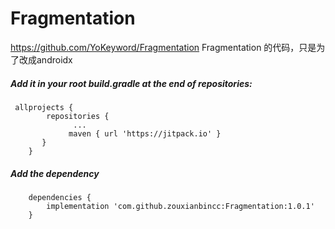 # Fragmentation
https://github.com/YoKeyword/Fragmentation  Fragmentation 的代码，只是为了改成androidx
##### Add it in your root build.gradle at the end of repositories:
     allprojects {
		    repositories {
			      ...
			     maven { url 'https://jitpack.io' }
		   }
	    }
##### Add the dependency
        dependencies {
	        implementation 'com.github.zouxianbincc:Fragmentation:1.0.1'
       	}
